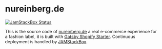 # nureinberg.de

[![JamStackBox Status](https://jamstackbox.alexanderhoerl.de/badge/nureinberg)](https://github.com/AlexanderProd/jam-stack-box)

This is the source code of [nureinberg.de](https://nureinberg.de) a real e-commerce experience for a fashion label, it is built with [Gatsby Shopify Starter](https://github.com/AlexanderProd/gatsby-shopify-starter). Continuous deployment is handled by [JAMStackBox](https://github.com/AlexanderProd/jam-stack-box).
